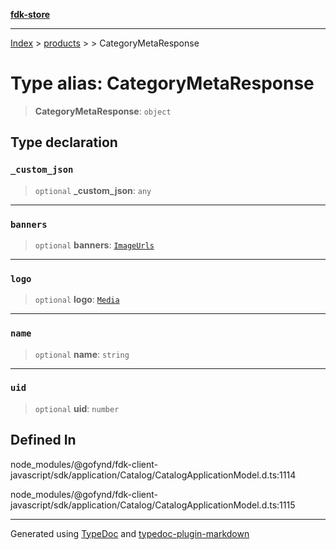 [**fdk-store**](../../../README.md)
***

[Index](../../../API.md) > [products](../../README.md) > [<internal>](../README.md) > CategoryMetaResponse

# Type alias: CategoryMetaResponse

> **CategoryMetaResponse**: `object`

## Type declaration

### `_custom_json`

> `optional` **\_custom\_json**: `any`

***

### `banners`

> `optional` **banners**: [`ImageUrls`](../../../brands/internal_/type-aliases/type-alias.ImageUrls.md)

***

### `logo`

> `optional` **logo**: [`Media`](../../../brands/internal_/type-aliases/type-alias.Media.md)

***

### `name`

> `optional` **name**: `string`

***

### `uid`

> `optional` **uid**: `number`

## Defined In

node\_modules/@gofynd/fdk-client-javascript/sdk/application/Catalog/CatalogApplicationModel.d.ts:1114

node\_modules/@gofynd/fdk-client-javascript/sdk/application/Catalog/CatalogApplicationModel.d.ts:1115

***
Generated using [TypeDoc](https://typedoc.org/) and [typedoc-plugin-markdown](https://www.npmjs.com/package/typedoc-plugin-markdown)
